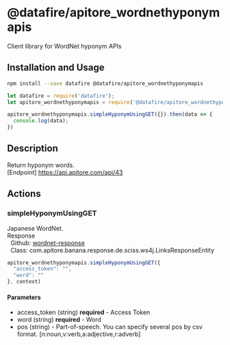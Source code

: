 # @datafire/apitore_wordnethyponymapis

Client library for WordNet hyponym APIs

## Installation and Usage
```bash
npm install --save datafire @datafire/apitore_wordnethyponymapis
```

```js
let datafire = require('datafire');
let apitore_wordnethyponymapis = require('@datafire/apitore_wordnethyponymapis').create();

apitore_wordnethyponymapis.simpleHyponymUsingGET({}).then(data => {
  console.log(data);
})
```

## Description
Return hyponym words.<BR />[Endpoint] https://api.apitore.com/api/43

## Actions
### simpleHyponymUsingGET
Japanese WordNet.<BR />Response<BR />&nbsp; Github: <a href="https://github.com/keigohtr/apitore-response-parent/tree/master/wordnet-response">wordnet-response</a><BR />&nbsp; Class: com.apitore.banana.response.de.sciss.ws4j.LinksResponseEntity<BR />


```js
apitore_wordnethyponymapis.simpleHyponymUsingGET({
  "access_token": "",
  "word": ""
}, context)
```

#### Parameters
* access_token (string) **required** - Access Token
* word (string) **required** - Word
* pos (string) - Part-of-speech. You can specify several pos by csv format. [n:noun,v:verb,a:adjective,r:adverb]

